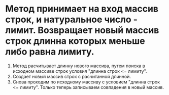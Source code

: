 # Метод принимает на вход массив строк, и натуральное число - лимит. Возвращает новый массив строк длинна которых меньше либо равна лимиту.

1. Метод расчитывает длинну нового массива, путем поиска в исходном массиве строк условия "длинна строк <= лимиту".
2. Создает новый массив строк с расчитанной длинной.
3. Снова проходим по исходному массиву с условием "длинна строк <= лимиту". Только теперь записываем совпадения в новый массив.